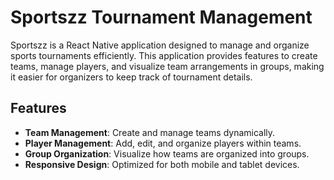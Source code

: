 # Sportszz Tournament Management

Sportszz is a React Native application designed to manage and organize sports tournaments efficiently. This application provides features to create teams, manage players, and visualize team arrangements in groups, making it easier for organizers to keep track of tournament details.

## Features

- **Team Management**: Create and manage teams dynamically.
- **Player Management**: Add, edit, and organize players within teams.
- **Group Organization**: Visualize how teams are organized into groups.
- **Responsive Design**: Optimized for both mobile and tablet devices.
